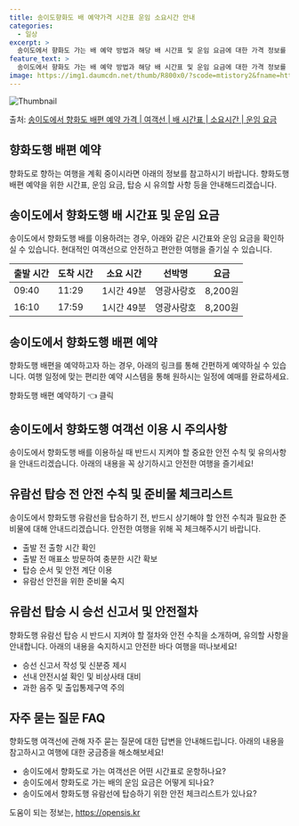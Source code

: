 ```yaml
---
title: 송이도향화도 배 예약가격 시간표 운임 소요시간 안내
categories:
  - 일상
excerpt: >
  송이도에서 향화도 가는 배 예약 방법과 해당 배 시간표 및 운임 요금에 대한 가격 정보를 안내 드리겠습니다. 안전하고 재밋는 향화도행 여행을 위해 아래 정보 참고하시기 바랍니다. 향화도행 배편 예약하기 👈 클릭송이도에서 향화도행 배 시간표출발 시간도착 시간소요 시간선박명요금09:4011:291시간 49분영광사랑호8,200원16:1017:591시간 49분영광사랑호8,200원향화도행 배편 예약하기 👈 클릭송이도에서 향화도행 여객선 탑승 시 이용수칙 중요한 내용: 송이도에서 향화도행 배를 이용할 때 꼭 지켜야 할 안전 수칙을 소개합니다. 1) 송이도에서 향화도행 배 출항시간을 확인한다. 2) 출항 시간이 가까워질수록 혼잡하니 출발 전 매표소를 방문하여 충분한 시간을 확보한다. 3) 배가 도착하고 탑승할 때까지..
feature_text: >
  송이도에서 향화도 가는 배 예약 방법과 해당 배 시간표 및 운임 요금에 대한 가격 정보를 안내 드리겠습니다. 안전하고 재밋는 향화도행 여행을 위해 아래 정보 참고하시기 바랍니다. 향화도행 배편 예약하기 👈 클릭송이도에서 향화도행 배 시간표출발 시간도착 시간소요 시간선박명요금09:4011:291시간 49분영광사랑호8,200원16:1017:591시간 49분영광사랑호8,200원향화도행 배편 예약하기 👈 클릭송이도에서 향화도행 여객선 탑승 시 이용수칙 중요한 내용: 송이도에서 향화도행 배를 이용할 때 꼭 지켜야 할 안전 수칙을 소개합니다. 1) 송이도에서 향화도행 배 출항시간을 확인한다. 2) 출항 시간이 가까워질수록 혼잡하니 출발 전 매표소를 방문하여 충분한 시간을 확보한다. 3) 배가 도착하고 탑승할 때까지..
image: https://img1.daumcdn.net/thumb/R800x0/?scode=mtistory2&fname=https%3A%2F%2Fblog.kakaocdn.net%2Fdn%2Fc0n9dy%2FbtsHBSmgQqo%2F9L4BkgF2mBtVYaJQF3rVUK%2Fimg.webp
---
```


![Thumbnail](https://img1.daumcdn.net/thumb/R800x0/?scode=mtistory2&fname=https%3A%2F%2Fblog.kakaocdn.net%2Fdn%2Fc0n9dy%2FbtsHBSmgQqo%2F9L4BkgF2mBtVYaJQF3rVUK%2Fimg.webp)

<p>출처: <a href="https://opensis.kr/entry/%EC%86%A1%EC%9D%B4%EB%8F%84%EC%97%90%EC%84%9C-%ED%96%A5%ED%99%94%EB%8F%84-%EB%B0%B0%ED%8E%B8-%EC%98%88%EC%95%BD-%EA%B0%80%EA%B2%A9-%EC%97%AC%EA%B0%9D%EC%84%A0-%EB%B0%B0-%EC%8B%9C%EA%B0%84%ED%91%9C-%EC%86%8C%EC%9A%94%EC%8B%9C%EA%B0%84-%EC%9A%B4%EC%9E%84-%EC%9A%94%EA%B8%88" rel="dofollow">송이도에서 향화도 배편 예약 가격 | 여객선 | 배 시간표 | 소요시간 | 운임 요금</a> </p>

## 향화도행 배편 예약

향화도로 향하는 여행을 계획 중이시라면 아래의 정보를 참고하시기 바랍니다. 향화도행 배편 예약을 위한 시간표, 운임 요금, 탑승 시 유의할
사항 등을 안내해드리겠습니다.

## **송이도에서 향화도행 배 시간표 및 운임 요금**

송이도에서 향화도행 배를 이용하려는 경우, 아래와 같은 시간표와 운임 요금을 확인하실 수 있습니다. 현대적인 여객선으로 안전하고 편안한
여행을 즐기실 수 있습니다.

**출발 시간** | **도착 시간** | **소요 시간** | **선박명** | **요금**  
---|---|---|---|---  
09:40 | 11:29 | 1시간 49분 | 영광사랑호 | 8,200원  
16:10 | 17:59 | 1시간 49분 | 영광사랑호 | 8,200원  
  
## **송이도에서 향화도행 배편 예약**

향화도행 배편을 예약하고자 하는 경우, 아래의 링크를 통해 간편하게 예약하실 수 있습니다. 여행 일정에 맞는 편리한 예약 시스템을 통해
원하시는 일정에 예매를 완료하세요.

향화도행 배편 예약하기 👈 클릭

## 송이도에서 향화도행 여객선 이용 시 주의사항

송이도에서 향화도행 배를 이용하실 때 반드시 지켜야 할 중요한 안전 수칙 및 유의사항을 안내드리겠습니다. 아래의 내용을 꼭 상기하시고 안전한
여행을 즐기세요!

## **유람선 탑승 전 안전 수칙 및 준비물 체크리스트**

송이도에서 향화도행 유람선을 탑승하기 전, 반드시 상기해야 할 안전 수칙과 필요한 준비물에 대해 안내드리겠습니다. 안전한 여행을 위해 꼭
체크해주시기 바랍니다.

  * 출발 전 출항 시간 확인
  * 출발 전 매표소 방문하여 충분한 시간 확보
  * 탑승 순서 및 안전 계단 이용
  * 유람선 안전을 위한 준비물 숙지

## **유람선 탑승 시 승선 신고서 및 안전절차**

향화도행 유람선 탑승 시 반드시 지켜야 할 절차와 안전 수칙을 소개하며, 유의할 사항을 안내합니다. 아래의 내용을 숙지하시고 안전한 바다
여행을 떠나보세요!

  * 승선 신고서 작성 및 신분증 제시
  * 선내 안전시설 확인 및 비상사태 대비
  * 과한 음주 및 출입통제구역 주의

## **자주 묻는 질문 FAQ**

향화도행 여객선에 관해 자주 묻는 질문에 대한 답변을 안내해드립니다. 아래의 내용을 참고하시고 여행에 대한 궁금증을 해소해보세요!

  * 송이도에서 향화도로 가는 여객선은 어떤 시간표로 운항하나요?
  * 송이도에서 향화도로 가는 배의 운임 요금은 어떻게 되나요?
  * 송이도에서 향화도행 유람선에 탑승하기 위한 안전 체크리스트가 있나요?



 

도움이 되는 정보는, <a href="https://opensis.kr" rel="dofollow">https://opensis.kr</a>


